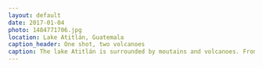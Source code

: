 ```yaml
---
layout: default
date: 2017-01-04
photo: 1484771706.jpg
location: Lake Atitlán, Guatemala
caption_header: One shot, two volcanoes
caption: The lake Atitlán is surrounded by moutains and volcanoes. From left to right the volcanoes Tolimán and San Predo.
---
```

